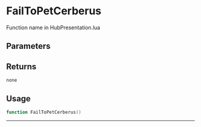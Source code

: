 # FailToPetCerberus
Function name in HubPresentation.lua
## Parameters

## Returns
`none`
## Usage
```lua
function FailToPetCerberus()
```
---

